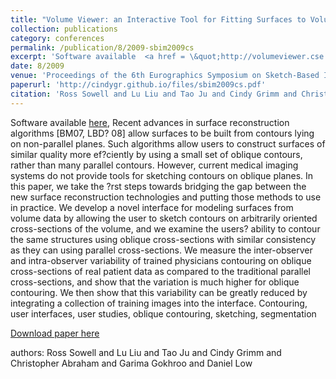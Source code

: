 ```yaml
---
title: "Volume Viewer: an Interactive Tool for Fitting Surfaces to Volume Data"
collection: publications
category: conferences
permalink: /publication/8/2009-sbim2009cs
excerpt: 'Software available  <a href = \&quot;http://volumeviewer.cse.wustl.edu/\&quot;>here</a>, Recent advances in surface reconstruction algorithms [BM07,  LBD? 08] allow surfaces to be built from contours lying on non-parallel planes. Such algorithms allow users to construct surfaces of similar quality more ef?ciently by using a small set of oblique contours,  rather than many parallel contours. However,  current medical imaging systems do not provide tools for sketching contours on oblique planes. In this paper,  we take the ?rst steps towards bridging the gap between the new surface reconstruction technologies and putting those methods to use in practice. We develop a novel interface for modeling surfaces from volume data by allowing the user to sketch contours on arbitrarily oriented cross-sections of the volume,  and we examine the users? ability to contour the same structures using oblique cross-sections with similar consistency as they can using parallel cross-sections. We measure the inter-observer and intra-observer variability of trained physicians contouring on oblique cross-sections of real patient data as compared to the traditional parallel cross-sections,  and show that the variation is much higher for oblique contouring. We then show that this variability can be greatly reduced by integrating a collection of training images into the interface.  Contouring,  user interfaces,  user studies,  oblique contouring,  sketching,  segmentation, '
date: 8/2009
venue: 'Proceedings of the 6th Eurographics Symposium on Sketch-Based Interfaces and Modeling'
paperurl: 'http://cindygr.github.io/files/sbim2009cs.pdf'
citation: 'Ross Sowell and Lu Liu and Tao Ju and Cindy Grimm and Christopher Abraham and Garima Gokhroo and Daniel Low'
---
```

Software available  <a href = \&quot;http://volumeviewer.cse.wustl.edu/\&quot;>here</a>, Recent advances in surface reconstruction algorithms [BM07,  LBD? 08] allow surfaces to be built from contours lying on non-parallel planes. Such algorithms allow users to construct surfaces of similar quality more ef?ciently by using a small set of oblique contours,  rather than many parallel contours. However,  current medical imaging systems do not provide tools for sketching contours on oblique planes. In this paper,  we take the ?rst steps towards bridging the gap between the new surface reconstruction technologies and putting those methods to use in practice. We develop a novel interface for modeling surfaces from volume data by allowing the user to sketch contours on arbitrarily oriented cross-sections of the volume,  and we examine the users? ability to contour the same structures using oblique cross-sections with similar consistency as they can using parallel cross-sections. We measure the inter-observer and intra-observer variability of trained physicians contouring on oblique cross-sections of real patient data as compared to the traditional parallel cross-sections,  and show that the variation is much higher for oblique contouring. We then show that this variability can be greatly reduced by integrating a collection of training images into the interface.  Contouring,  user interfaces,  user studies,  oblique contouring,  sketching,  segmentation

[Download paper here](http://cindygr.github.io/files/sbim2009cs.pdf)

authors: Ross Sowell and Lu Liu and Tao Ju and Cindy Grimm and Christopher Abraham and Garima Gokhroo and Daniel Low